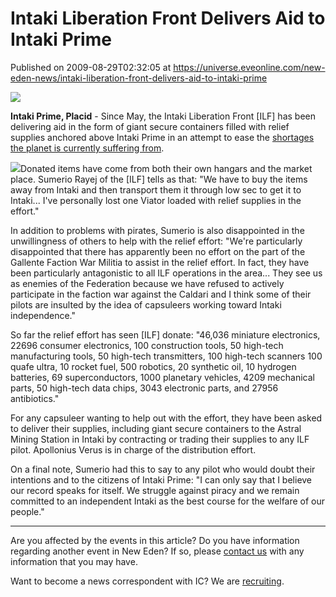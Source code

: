 # Intaki Liberation Front Delivers Aid to Intaki Prime
Published on 2009-08-29T02:32:05 at https://universe.eveonline.com/new-eden-news/intaki-liberation-front-delivers-aid-to-intaki-prime

![](http://www.eve-ic.net/media/assets/icarticlebanner.png)  
  
 **Intaki Prime, Placid** \- Since May, the Intaki Liberation Front [ILF] has been delivering aid in the form of giant secure containers filled with relief supplies anchored above Intaki Prime in an attempt to ease the [shortages the planet is currently suffering from](http://www.eveonline.com/news.asp?a=single&nid=3039&tid=5).  
  
[![](http://www.eve-ic.net/media/articles/3329/newimagethumb.png)](http://www.eve-ic.net/media/igbd/igbd.php?faction=ic&url=http://www.eve-ic.net/media/articles/3329/newimage.png)Donated items have come from both their own hangars and the market place. Sumerio Rayej of the [ILF] tells as that: "We have to buy the items away from Intaki and then transport them it through low sec to get it to Intaki... I've personally lost one Viator loaded with relief supplies in the effort."  
  
In addition to problems with pirates, Sumerio is also disappointed in the unwillingness of others to help with the relief effort: "We're particularly disappointed that there has apparently been no effort on the part of the Gallente Faction War Militia to assist in the relief effort. In fact, they have been particularly antagonistic to all ILF operations in the area... They see us as enemies of the Federation because we have refused to actively participate in the faction war against the Caldari and I think some of their pilots are insulted by the idea of capsuleers working toward Intaki independence."  
  
So far the relief effort has seen [ILF] donate: "46,036 miniature electronics, 22696 consumer electronics, 100 construction tools, 50 high-tech manufacturing tools, 50 high-tech transmitters, 100 high-tech scanners 100 quafe ultra, 10 rocket fuel, 500 robotics, 20 synthetic oil, 10 hydrogen batteries, 69 superconductors, 1000 planetary vehicles, 4209 mechanical parts, 50 high-tech data chips, 3043 electronic parts, and 27956 antibiotics."  
  
For any capsuleer wanting to help out with the effort, they have been asked to deliver their supplies, including giant secure containers to the Astral Mining Station in Intaki by contracting or trading their supplies to any ILF pilot. Apollonius Verus is in charge of the distribution effort.   
  
On a final note, Sumerio had this to say to any pilot who would doubt their intentions and to the citizens of Intaki Prime: "I can only say that I believe our record speaks for itself. We struggle against piracy and we remain committed to an independent Intaki as the best course for the welfare of our people."

* * *

Are you affected by the events in this article? Do you have information regarding another event in New Eden? If so, please [contact us](http://myeve.eve-online.com/news.asp?a=submitrp) with any information that you may have.  
  
Want to become a news correspondent with IC? We are [recruiting](http://www.eveonline.com/isd.asp).
